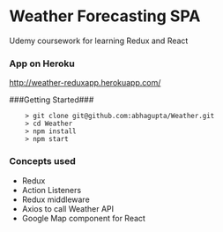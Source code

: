 # Weather Forecasting SPA

Udemy coursework for learning Redux and React

### App on Heroku
http://weather-reduxapp.herokuapp.com/

###Getting Started###

```
	> git clone git@github.com:abhagupta/Weather.git
	> cd Weather
	> npm install
	> npm start
```
### Concepts used

- Redux
- Action Listeners
- Redux middleware
- Axios to call Weather API
- Google Map component for React

